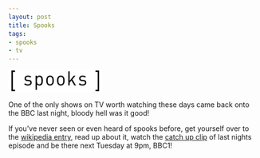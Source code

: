 ```yaml
---
layout: post
title: Spooks
tags:
- spooks
- tv
---
```


<img src="/images/2007/spooks.gif" alt="spooks.gif" class="center" />

One of the only shows on TV worth watching these days came back onto the BBC last night, bloody hell was
it good!

If you've never seen or even heard of spooks before, get yourself over to the
[wikipedia entry](http://en.wikipedia.org/wiki/Spooks), read up about it, watch the
[catch up clip](http://www.bbc.co.uk/drama/spooks/series6_ep1.shtml) of last nights
episode and be there next Tuesday at 9pm, BBC1!

